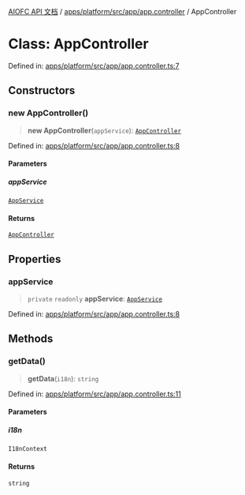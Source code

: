 [AIOFC API 文档](../../../../../../index.md) / [apps/platform/src/app/app.controller](../index.md) / AppController

# Class: AppController

Defined in: [apps/platform/src/app/app.controller.ts:7](https://github.com/aiofc-nx/aiofc-nx-20250117/blob/67a7c164367a9389d2ffea309275a0822750a8a2/apps/platform/src/app/app.controller.ts#L7)

## Constructors

### new AppController()

> **new AppController**(`appService`): [`AppController`](AppController.md)

Defined in: [apps/platform/src/app/app.controller.ts:8](https://github.com/aiofc-nx/aiofc-nx-20250117/blob/67a7c164367a9389d2ffea309275a0822750a8a2/apps/platform/src/app/app.controller.ts#L8)

#### Parameters

##### appService

[`AppService`](../../app.service/classes/AppService.md)

#### Returns

[`AppController`](AppController.md)

## Properties

### appService

> `private` `readonly` **appService**: [`AppService`](../../app.service/classes/AppService.md)

Defined in: [apps/platform/src/app/app.controller.ts:8](https://github.com/aiofc-nx/aiofc-nx-20250117/blob/67a7c164367a9389d2ffea309275a0822750a8a2/apps/platform/src/app/app.controller.ts#L8)

## Methods

### getData()

> **getData**(`i18n`): `string`

Defined in: [apps/platform/src/app/app.controller.ts:11](https://github.com/aiofc-nx/aiofc-nx-20250117/blob/67a7c164367a9389d2ffea309275a0822750a8a2/apps/platform/src/app/app.controller.ts#L11)

#### Parameters

##### i18n

`I18nContext`

#### Returns

`string`

